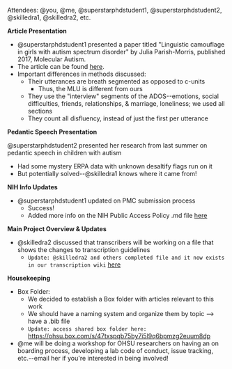 Attendees: @you, @me, @superstarphdstudent1, @superstarphdstudent2, @skilledra1, @skilledra2, etc.

**Article Presentation**

- @superstarphdstudent1 presented a paper titled "Linguistic camouflage in girls with autism spectrum disorder" by Julia Parish-Morris, published 2017, Molecular Autism.
- The article can be found [here](https://molecularautism.biomedcentral.com/track/pdf/10.1186/s13229-017-0164-6?site=molecularautism.biomedcentral.com).
- Important differences in methods discussed:
    - Their utterances are breath segmented as opposed to c-units
        - Thus, the MLU is different from ours
    - They use the "interview" segments of the ADOS--emotions, social difficulties, friends, relationships, & marriage, loneliness; we used all sections
    - They count all disfluency, instead of just the first per utterance

**Pedantic Speech Presentation**

@superstarphdstudent2 presented her research from last summer on pedantic speech in children with autism
- Had some mystery ERPA data with unknown desaltify flags run on it 
- But potentially solved--@skilledra1 knows where it came from!

**NIH Info Updates**
- @superstarphdstudent1 updated on PMC submission process
    -  Success!
    -  Added more info on the NIH Public Access Policy .md file [here](https://repo.cslu.ohsu.edu/language-outcomes/onboarding/blob/master/nih-public-access-policy.md)


**Main Project Overview & Updates**
- @skilledra2 discussed that transcribers will be working on a file that shows the changes to transcription guidelines
    - `Update: @skilledra2 and others completed file and it now exists in our transcription wiki` [here](https://repo.cslu.ohsu.edu/language-outcomes/transcription/wikis/transcription/guideline-changelog)


**Housekeeping**
- Box Folder:
    - We decided to establish a Box folder with articles relevant to this work
    - We should have a naming system and organize them by topic --> have a .bib file
    - `Update: access shared box folder here:` https://ohsu.box.com/s/47txspqb75by7i5l9q6bpmzg2euum8dp
- @me will be doing a workshop for OHSU researchers on having an on boarding process, developing a lab code of conduct, issue tracking, etc.--email her if you're interested in being involved!